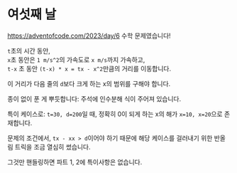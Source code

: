 # 여섯째 날

https://adventofcode.com/2023/day/6
수학 문제였습니다!

`t`초의 시간 동안,  
`x`초 동안은 `1 m/s^2`의 가속도로 `x m/s`까지 가속하고,  
`t-x` 초 동안 `(t-x) * x = tx - x^2`만큼의 거리를 이동합니다.

이 거리가 다음 줄의 `d`보다 크게 하는 x의 범위를 구해야 합니다.

종이 없이 푼 게 뿌듯합니다: 주석에 인수분해 식이 주어져 있습니다.

특이 케이스로: `t=30, d=200`일 때, 정확히 0이 되게 하는 x의 해가 `x=10, x=20`으로 존재합니다.

문제의 조건에서, `tx - xx > d`이어야 하기 때문에 해당 케이스를 걸러내기 위한 반올림 트릭을 조금 열심히 썼습니다.

그것만 핸들링하면 파트 1, 2에 특이사항은 없습니다.
